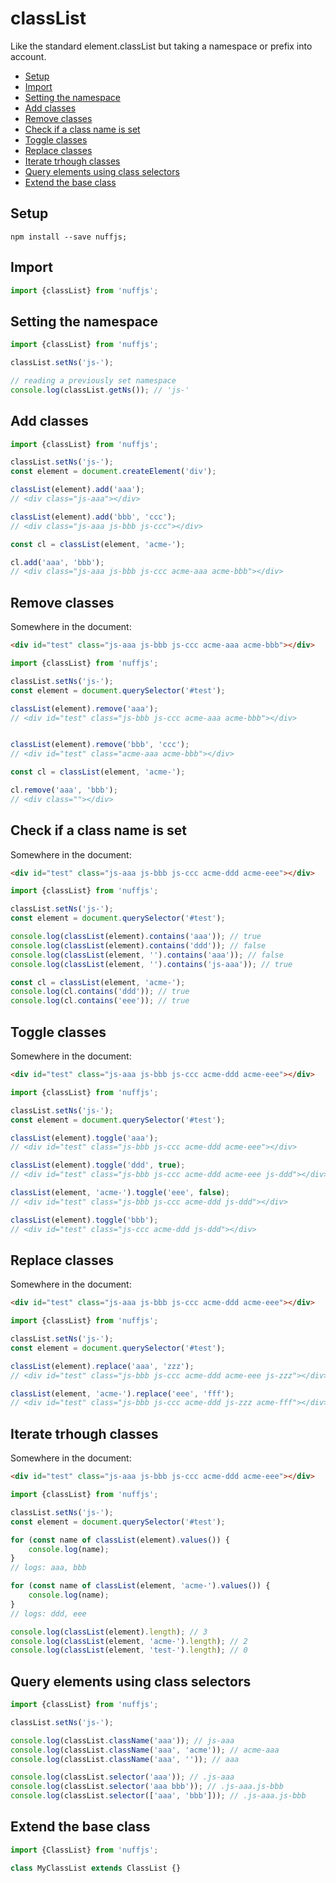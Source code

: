 # classList 

Like the standard element.classList but taking a namespace or prefix into account.

- [Setup](#setup)
- [Import](#import)
- [Setting the namespace](#setting-the-namespace)
- [Add classes](#add-classes)
- [Remove classes](#remove-classes)
- [Check if a class name is set](#contains)
- [Toggle classes](#toggle-classes)
- [Replace classes](#replace-classes)
- [Iterate trhough classes](#iterators)
- [Query elements using class selectors](#query-elements)
- [Extend the base class](#extend)

<a id="setup"></a>

## Setup

```
npm install --save nuffjs;
```

<a id="import"></a>

## Import

```js
import {classList} from 'nuffjs';
```

<a id="setting-the-namespace"></a>

## Setting the namespace

```js
import {classList} from 'nuffjs';

classList.setNs('js-');

// reading a previously set namespace
console.log(classList.getNs()); // 'js-'
```

<a id="add-classes"></a>

## Add classes

```js
import {classList} from 'nuffjs';

classList.setNs('js-');
const element = document.createElement('div');

classList(element).add('aaa');
// <div class="js-aaa"></div>

classList(element).add('bbb', 'ccc');
// <div class="js-aaa js-bbb js-ccc"></div>

const cl = classList(element, 'acme-');

cl.add('aaa', 'bbb');
// <div class="js-aaa js-bbb js-ccc acme-aaa acme-bbb"></div>
```

<a id="remove-classes">

## Remove classes

Somewhere in the document:
```html
<div id="test" class="js-aaa js-bbb js-ccc acme-aaa acme-bbb"></div>
```

```js
import {classList} from 'nuffjs';

classList.setNs('js-');
const element = document.querySelector('#test');

classList(element).remove('aaa');
// <div id="test" class="js-bbb js-ccc acme-aaa acme-bbb"></div>


classList(element).remove('bbb', 'ccc');
// <div id="test" class="acme-aaa acme-bbb"></div>

const cl = classList(element, 'acme-');

cl.remove('aaa', 'bbb');
// <div class=""></div>
```

<a id="contains"></a>

## Check if a class name is set

Somewhere in the document:
```html
<div id="test" class="js-aaa js-bbb js-ccc acme-ddd acme-eee"></div>
```

```js
import {classList} from 'nuffjs';

classList.setNs('js-');
const element = document.querySelector('#test');

console.log(classList(element).contains('aaa')); // true
console.log(classList(element).contains('ddd')); // false
console.log(classList(element, '').contains('aaa')); // false
console.log(classList(element, '').contains('js-aaa'));	// true

const cl = classList(element, 'acme-');
console.log(cl.contains('ddd')); // true
console.log(cl.contains('eee')); // true

```

<a id="toggle-classes"></a>

## Toggle classes

Somewhere in the document:
```html
<div id="test" class="js-aaa js-bbb js-ccc acme-ddd acme-eee"></div>
```

```js
import {classList} from 'nuffjs';

classList.setNs('js-');
const element = document.querySelector('#test');

classList(element).toggle('aaa');
// <div id="test" class="js-bbb js-ccc acme-ddd acme-eee"></div>

classList(element).toggle('ddd', true);
// <div id="test" class="js-bbb js-ccc acme-ddd acme-eee js-ddd"></div>

classList(element, 'acme-').toggle('eee', false);
// <div id="test" class="js-bbb js-ccc acme-ddd js-ddd"></div>

classList(element).toggle('bbb');
// <div id="test" class="js-ccc acme-ddd js-ddd"></div>

```

<a id="replace-classes"></a>

## Replace classes

Somewhere in the document:
```html
<div id="test" class="js-aaa js-bbb js-ccc acme-ddd acme-eee"></div>
```

```js
import {classList} from 'nuffjs';

classList.setNs('js-');
const element = document.querySelector('#test');

classList(element).replace('aaa', 'zzz');
// <div id="test" class="js-bbb js-ccc acme-ddd acme-eee js-zzz"></div>

classList(element, 'acme-').replace('eee', 'fff');
// <div id="test" class="js-bbb js-ccc acme-ddd js-zzz acme-fff"></div>

```

<a id="iterators"></a>

## Iterate trhough classes

Somewhere in the document:
```html
<div id="test" class="js-aaa js-bbb js-ccc acme-ddd acme-eee"></div>
```

```js
import {classList} from 'nuffjs';

classList.setNs('js-');
const element = document.querySelector('#test');

for (const name of classList(element).values()) {
	console.log(name);
}
// logs: aaa, bbb

for (const name of classList(element, 'acme-').values()) {
	console.log(name);
}
// logs: ddd, eee

console.log(classList(element).length); // 3
console.log(classList(element, 'acme-').length); // 2
console.log(classList(element, 'test-').length); // 0

```

<a id="query-elements"></a>

## Query elements using class selectors


```js
import {classList} from 'nuffjs';

classList.setNs('js-');

console.log(classList.className('aaa')); // js-aaa
console.log(classList.className('aaa', 'acme')); // acme-aaa
console.log(classList.className('aaa', '')); // aaa

console.log(classList.selector('aaa')); // .js-aaa
console.log(classList.selector('aaa bbb'));	// .js-aaa.js-bbb
console.log(classList.selector(['aaa', 'bbb'])); // .js-aaa.js-bbb

```

<a id="extend"></a>

## Extend the base class

```js
import {ClassList} from 'nuffjs';

class MyClassList extends ClassList {}


```
